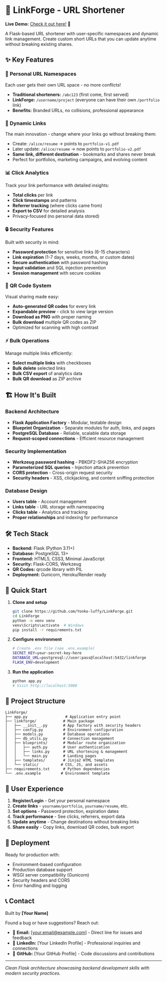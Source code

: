 # 🔗 LinkForge - URL Shortener

**Live Demo:** [Check it out here!](YOUR_LIVE_LINK_HERE) 🚀

A Flask-based URL shortener with user-specific namespaces and dynamic link management. Create custom short URLs that you can update anytime without breaking existing shares.

## ✨ Key Features

### 🎯 **Personal URL Namespaces**
Each user gets their own URL space - no more conflicts!
- **Traditional shorteners:** `/abc123` (first come, first served)
- **LinkForge:** `/username/project` (everyone can have their own `/portfolio` link)
- **Benefits:** Branded URLs, no collisions, professional appearance

### 🔄 **Dynamic Links**
The main innovation - change where your links go without breaking them:
- Create: `/alice/resume` → points to `portfolio-v1.pdf`
- Later update: `/alice/resume` → now points to `portfolio-v2.pdf`
- **Same link, different destination** - bookmarks and shares never break
- Perfect for portfolios, marketing campaigns, and evolving content

### 📊 **Click Analytics**
Track your link performance with detailed insights:
- **Total clicks** per link
- **Click timestamps** and patterns
- **Referrer tracking** (where clicks came from)
- **Export to CSV** for detailed analysis
- Privacy-focused (no personal data stored)

### 🔒 **Security Features**
Built with security in mind:
- **Password protection** for sensitive links (6-15 characters)
- **Link expiration** (1-7 days, weeks, months, or custom dates)
- **Secure authentication** with password hashing
- **Input validation** and SQL injection prevention
- **Session management** with secure cookies

### 📱 **QR Code System**
Visual sharing made easy:
- **Auto-generated QR codes** for every link
- **Expandable preview** - click to view large version
- **Download as PNG** with proper naming
- **Bulk download** multiple QR codes as ZIP
- Optimized for scanning with high contrast

### ⚡ **Bulk Operations**
Manage multiple links efficiently:
- **Select multiple links** with checkboxes
- **Bulk delete** selected links
- **Bulk CSV export** of analytics data
- **Bulk QR download** as ZIP archive

## 🏗️ **How It's Built**

### **Backend Architecture**
- **Flask Application Factory** - Modular, testable design
- **Blueprint Organization** - Separate modules for auth, links, and pages
- **PostgreSQL Database** - Reliable, scalable data storage
- **Request-scoped connections** - Efficient resource management

### **Security Implementation**
- **Werkzeug password hashing** - PBKDF2-SHA256 encryption
- **Parameterized SQL queries** - Injection attack prevention
- **CORS protection** - Cross-origin request security
- **Security headers** - XSS, clickjacking, and content sniffing protection

### **Database Design**
- **Users table** - Account management
- **Links table** - URL storage with namespacing
- **Clicks table** - Analytics and tracking
- **Proper relationships** and indexing for performance

## 🛠️ Tech Stack

- **Backend:** Flask (Python 3.11+)
- **Database:** PostgreSQL 13+
- **Frontend:** HTML5, CSS3, Minimal JavaScript
- **Security:** Flask-CORS, Werkzeug
- **QR Codes:** qrcode library with PIL
- **Deployment:** Gunicorn, Heroku/Render ready

## 🚀 Quick Start

1. **Clone and setup**
   ```bash
   git clone https://github.com/Yonko-luffy/LinkForge.git
   cd LinkForge
   python -m venv venv
   venv\Scripts\activate  # Windows
   pip install -r requirements.txt
   ```

2. **Configure environment**
   ```bash
   # Create .env file (see .env.example)
   SECRET_KEY=your-secret-key-here
   DATABASE_URL=postgresql://user:pass@localhost:5432/linkforge
   FLASK_ENV=development
   ```

3. **Run the application**
   ```bash
   python app.py
   # Visit http://localhost:5000
   ```

## 📁 Project Structure

```
LinkForge/
├── app.py                 # Application entry point
├── linkforge/            # Main package
│   ├── __init__.py       # App factory with security headers
│   ├── config.py         # Environment configuration
│   ├── models.py         # Database operations
│   ├── db_utils.py       # Connection management
│   ├── blueprints/       # Modular route organization
│   │   ├── auth.py       # User authentication
│   │   ├── links.py      # URL shortening & management
│   │   └── main.py       # Landing pages
│   ├── templates/        # Jinja2 HTML templates
│   └── static/          # CSS, JS, and assets
├── requirements.txt      # Python dependencies
└── .env.example         # Environment template
```

## 🎨 **User Experience**

1. **Register/Login** - Get your personal namespace
2. **Create links** - `yourname/portfolio`, `yourname/resume`, etc.
3. **Set options** - Password protection, expiration dates
4. **Track performance** - See clicks, referrers, export data
5. **Update anytime** - Change destinations without breaking links
6. **Share easily** - Copy links, download QR codes, bulk export

## 🔧 **Deployment**

Ready for production with:
- Environment-based configuration
- Production database support
- WSGI server compatibility (Gunicorn)
- Security headers and CORS
- Error handling and logging

## 📞 Contact

Built by **[Your Name]** 

Found a bug or have suggestions? Reach out:
- 📧 **Email:** [your.email@example.com] - Direct line for issues and feedback
- 💼 **LinkedIn:** [Your LinkedIn Profile] - Professional inquiries and connections
- 🐙 **GitHub:** [Your GitHub Profile] - Code discussions and contributions

---

*Clean Flask architecture showcasing backend development skills with modern security practices.*
